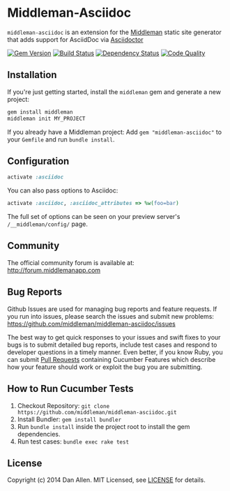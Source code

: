 # Middleman-Asciidoc

`middleman-asciidoc` is an extension for the [Middleman] static site generator that adds support for AsciidDoc via [Asciidoctor](http://asciidoctor.org/)

[![Gem Version](https://badge.fury.io/rb/middleman-asciidoc.png)][gem]
[![Build Status](https://travis-ci.org/middleman/middleman-asciidoc.png)][travis]
[![Dependency Status](https://gemnasium.com/middleman/middleman-asciidoc.png?travis)][gemnasium]
[![Code Quality](https://codeclimate.com/github/middleman/middleman-asciidoc.png)][codeclimate]

## Installation

If you're just getting started, install the `middleman` gem and generate a new project:

```bash
gem install middleman
middleman init MY_PROJECT
```

If you already have a Middleman project: Add `gem "middleman-asciidoc"` to your `Gemfile` and run `bundle install`.

## Configuration

```ruby
activate :asciidoc
```

You can also pass options to Asciidoc:

```ruby
activate :asciidoc, :asciidoc_attributes => %w(foo=bar)
```

The full set of options can be seen on your preview server's `/__middleman/config/` page.

## Community

The official community forum is available at: http://forum.middlemanapp.com

## Bug Reports

Github Issues are used for managing bug reports and feature requests. If you run into issues, please search the issues and submit new problems: https://github.com/middleman/middleman-asciidoc/issues

The best way to get quick responses to your issues and swift fixes to your bugs is to submit detailed bug reports, include test cases and respond to developer questions in a timely manner. Even better, if you know Ruby, you can submit [Pull Requests](https://help.github.com/articles/using-pull-requests) containing Cucumber Features which describe how your feature should work or exploit the bug you are submitting.

## How to Run Cucumber Tests

1. Checkout Repository: `git clone https://github.com/middleman/middleman-asciidoc.git`
2. Install Bundler: `gem install bundler`
3. Run `bundle install` inside the project root to install the gem dependencies.
4. Run test cases: `bundle exec rake test`

## License

Copyright (c) 2014 Dan Allen. MIT Licensed, see [LICENSE] for details.

[middleman]: http://middlemanapp.com
[gem]: https://rubygems.org/gems/middleman-asciidoc
[travis]: http://travis-ci.org/middleman/middleman-asciidoc
[gemnasium]: https://gemnasium.com/middleman/middleman-asciidoc
[codeclimate]: https://codeclimate.com/github/middleman/middleman-asciidoc
[LICENSE]: https://github.com/middleman/middleman-asciidoc/blob/master/LICENSE.md
